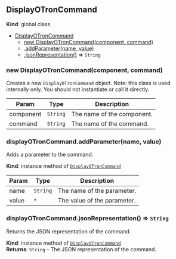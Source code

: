 <a name="DisplayOTronCommand"></a>
## DisplayOTronCommand
**Kind**: global class  

* [DisplayOTronCommand](#DisplayOTronCommand)
  * [new DisplayOTronCommand(component, command)](#new_DisplayOTronCommand_new)
  * [.addParameter(name, value)](#DisplayOTronCommand+addParameter)
  * [.jsonRepresentation()](#DisplayOTronCommand+jsonRepresentation) ⇒ <code>String</code>

<a name="new_DisplayOTronCommand_new"></a>
### new DisplayOTronCommand(component, command)
Creates a new `DisplayOTronCommand` object.
Note: this class is used internally only. You should not instantiate or call it directly.


| Param | Type | Description |
| --- | --- | --- |
| component | <code>String</code> | The name of the component. |
| command | <code>String</code> | The name of the command. |

<a name="DisplayOTronCommand+addParameter"></a>
### displayOTronCommand.addParameter(name, value)
Adds a parameter to the command.

**Kind**: instance method of <code>[DisplayOTronCommand](#DisplayOTronCommand)</code>  

| Param | Type | Description |
| --- | --- | --- |
| name | <code>String</code> | The name of the parameter. |
| value | <code>\*</code> | The value of the parameter. |

<a name="DisplayOTronCommand+jsonRepresentation"></a>
### displayOTronCommand.jsonRepresentation() ⇒ <code>String</code>
Returns the JSON representation of the command.

**Kind**: instance method of <code>[DisplayOTronCommand](#DisplayOTronCommand)</code>  
**Returns**: <code>String</code> - The JSON representation of the command.

